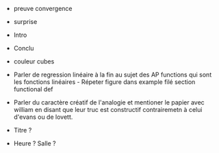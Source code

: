 - preuve convergence
- surprise
- Intro
- Conclu
- couleur cubes

- Parler de regression linéaire à la fin au sujet des AP functions qui sont les
  fonctions linéaires - Répeter figure dans example filé section functional def
- Parler du caractère créatif de l'analogie et mentioner le papier avec william
  en disant que leur truc est constructif contrairemetn à celui d'evans ou de
  lovett.
- Titre ?
- Heure ? Salle ?
